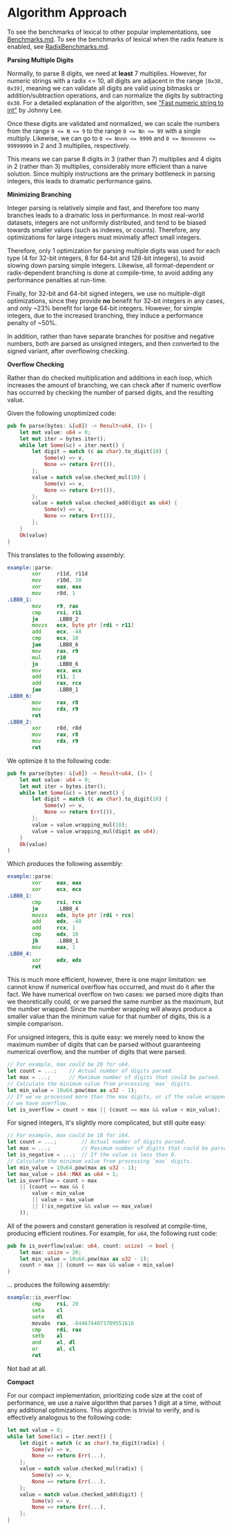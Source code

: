 # Algorithm Approach

To see the benchmarks of lexical to other popular implementations, see [Benchmarks.md](/lexical-write-integer/docs/Benchmarks.md). To see the benchmarks of lexical when the radix feature is enabled, see [RadixBenchmarks.md](/lexical-write-integer/docs/RadixBenchmarks.md).

**Parsing Multiple Digits**

Normally, to parse 8 digits, we need at **least** 7 multiplies. However, for numeric strings with a radix <= 10, all digits are adjacent in the range `[0x30, 0x39]`, meaning we can validate all digits are valid using bitmasks or addition/subtraction operations, and can normalize the digits by subtracting `0x30`. For a detailed explanation of the algorithm, see ["Fast numeric string to int"](https://johnnylee-sde.github.io/Fast-numeric-string-to-int/) by Johnny Lee.

Once these digits are validated and normalized, we can scale the numbers from the range `0 <= N <= 9` to the range `0 <= Nn <= 99` with a single multiply. Likewise, we can go to `0 <= Nnnn <= 9999` and `0 <= Nnnnnnnn <= 99999999` in 2 and 3 multiplies, respectively.

This means we can parse 8 digits in 3 (rather than 7) multiplies and 4 digits in 2 (rather than 3) multiplies, considerably more efficient than a naive solution. Since multiply instructions are the primary bottleneck in parsing integers, this leads to dramatic performance gains.

**Minimizing Branching**

Integer parsing is relatively simple and fast, and therefore too many branches leads to a dramatic loss in performance. In most real-world datasets, integers are not uniformly distributed, and tend to be biased towards smaller values (such as indexes, or counts). Therefore, any optimizations for large integers must minimally affect small integers.

Therefore, only 1 optimization for parsing multiple digits was used for each type (4 for 32-bit integers, 8 for 64-bit and 128-bit integers), to avoid slowing down parsing simple integers. Likewise, all format-dependent or radix-dependent branching is done at compile-time, to avoid adding any performance penalties at run-time.

Finally, for 32-bit and 64-bit signed integers, we use no multiple-digit optimizations, since they provide **no** benefit for 32-bit integers in any cases, and only ~23% benefit for large 64-bit integers. However, for simple integers, due to the increased branching, they induce a performance penalty of ~50%.

In addition, rather than have separate branches for positive and negative numbers, both are parsed as unsigned integers, and then converted to the signed variant, after overflowing checking.

**Overflow Checking**

Rather than do checked multiplication and additions in each loop, which increases the amount of branching, we can check after if numeric overflow has occurred by checking the number of parsed digits, and the resulting value.

Given the following unoptimized code:

```rust
pub fn parse(bytes: &[u8]) -> Result<u64, ()> {
    let mut value: u64 = 0;
    let mut iter = bytes.iter();
    while let Some(&c) = iter.next() {
        let digit = match (c as char).to_digit(10) {
            Some(v) => v,
            None => return Err(()),
        };
        value = match value.checked_mul(10) {
            Some(v) => v,
            None => return Err(()),
        };
        value = match value.checked_add(digit as u64) {
            Some(v) => v,
            None => return Err(()),
        };
    }
    Ok(value)
}
```

This translates to the following assembly:

```asm
example::parse:
        xor     r11d, r11d
        mov     r10d, 10
        xor     eax, eax
        mov     r8d, 1
.LBB0_1:
        mov     r9, rax
        cmp     rsi, r11
        je      .LBB0_2
        movzx   ecx, byte ptr [rdi + r11]
        add     ecx, -48
        cmp     ecx, 10
        jae     .LBB0_6
        mov     rax, r9
        mul     r10
        jo      .LBB0_6
        mov     ecx, ecx
        add     r11, 1
        add     rax, rcx
        jae     .LBB0_1
.LBB0_6:
        mov     rax, r8
        mov     rdx, r9
        ret
.LBB0_2:
        xor     r8d, r8d
        mov     rax, r8
        mov     rdx, r9
        ret
```

We optimize it to the following code:

```rust
pub fn parse(bytes: &[u8]) -> Result<u64, ()> {
    let mut value: u64 = 0;
    let mut iter = bytes.iter();
    while let Some(&c) = iter.next() {
        let digit = match (c as char).to_digit(10) {
            Some(v) => v,
            None => return Err(()),
        };
        value = value.wrapping_mul(10);
        value = value.wrapping_mul(digit as u64);
    }
    Ok(value)
}
```

Which produces the following assembly:

```asm
example::parse:
        xor     eax, eax
        xor     ecx, ecx
.LBB0_1:
        cmp     rsi, rcx
        je      .LBB0_4
        movzx   edx, byte ptr [rdi + rcx]
        add     edx, -48
        add     rcx, 1
        cmp     edx, 10
        jb      .LBB0_1
        mov     eax, 1
.LBB0_4:
        xor     edx, edx
        ret
```

This is much more efficient, however, there is one major limitation: we cannot know if numerical overflow has occurred, and must do it after the fact. We have numerical overflow on two cases: we parsed more digits than we theoretically could, or we parsed the same number as the maximum, but the number wrapped. Since the number wrapping will always produce a smaller value than the minimum value for that number of digits, this is a simple comparison.

For unsigned integers, this is quite easy: we merely need to know the maximum number of digits that can be parsed without guaranteeing numerical overflow, and the number of digits that were parsed.

```rust
// For example, max could be 20 for u64.
let count = ...;    // Actual number of digits parsed.
let max = ...;      // Maximum number of digits that could be parsed.
// Calculate the minimum value from processing `max` digits.
let min_value = 10u64.pow(max as u32 - 1);
// If we've processed more than the max digits, or if the value wrapped,
// we have overflow.
let is_overflow = count > max || (count == max && value < min_value);
```

For signed integers, it's slightly more complicated, but still quite easy:

```rust
// For example, max could be 18 for i64.
let count = ...;        // Actual number of digits parsed.
let max = ...;          // Maximum number of digits that could be parsed.
let is_negative = ...;  // If the value is less than 0.
// Calculate the minimum value from processing `max` digits.
let min_value = 10u64.pow(max as u32 - 1);
let max_value = i64::MAX as u64 + 1;
let is_overflow = count > max
    || (count == max && (
        value < min_value 
        || value > max_value 
        || (!is_negative && value == max_value)
    ));
```

All of the powers and constant generation is resolved at compile-time, producing efficient routines. For example, for `u64`, the following rust code:

```rust
pub fn is_overflow(value: u64, count: usize) -> bool {
    let max: usize = 20;
    let min_value = 10u64.pow(max as u32 - 1);
    count > max || (count == max && value < min_value)
}
```

... produces the following assembly:

```asm
example::is_overflow:
        cmp     rsi, 20
        seta    cl
        sete    dl
        movabs  rax, -8446744073709551616
        cmp     rdi, rax
        setb    al
        and     al, dl
        or      al, cl
        ret
```

Not bad at all.

**Compact**

For our compact implementation, prioritizing code size at the cost of performance, we use a naive algorithm that parses 1 digit at a time, without any additional optimizations. This algorithm is trivial to verify, and is effectively analogous to the following code:

```rust
let mut value = 0;
while let Some(&c) = iter.next() {
    let digit = match (c as char).to_digit(radix) {
        Some(v) => v,
        None => return Err(...),
    };
    value = match value.checked_mul(radix) {
        Some(v) => v,
        None => return Err(...),
    };
    value = match value.checked_add(digit) {
        Some(v) => v,
        None => return Err(...),
    };
}
```
